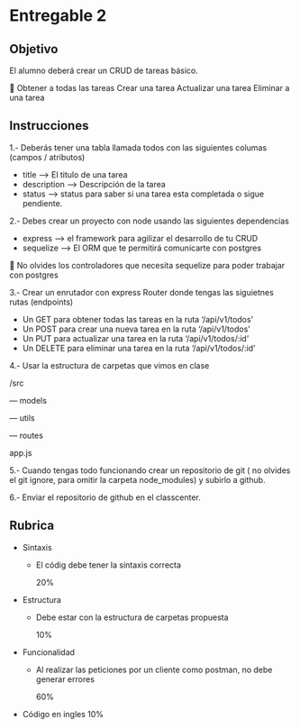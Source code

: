 # Entregable 2

## Objetivo

El alumno deberá crear un CRUD de tareas básico. 

<aside>
👀 Obtener a todas las tareas
Crear una tarea
Actualizar una tarea
Eliminar a una tarea

</aside>

## Instrucciones

1.- Deberás tener una tabla llamada todos con las siguientes columas (campos / atributos)

- title —> El titulo de una tarea
- description —> Descripción de la tarea
- status —> status para saber si una tarea esta completada o sigue pendiente.

2.- Debes crear un proyecto con node usando las siguientes dependencias 

- express —> el framework para agilizar el desarrollo de tu CRUD
- sequelize —> El ORM que te permitirá comunicarte con postgres

<aside>
👀 No olvides los controladores que necesita sequelize para poder trabajar con postgres

</aside>

3.- Crear un enrutador con express Router donde tengas las siguietnes rutas (endpoints) 

- Un GET para obtener todas las tareas en la ruta ‘/api/v1/todos’
- Un POST para crear una nueva tarea en la ruta ‘/api/v1/todos’
- Un PUT para actualizar una tarea en la ruta ‘/api/v1/todos/:id’
- Un DELETE para eliminar una tarea en la ruta ‘/api/v1/todos/:id’

4.- Usar la estructura de carpetas que vimos en clase 

/src

— models

— utils

— routes

app.js

5.- Cuando tengas todo funcionando crear un repositorio de git ( no olvides el git ignore, para omitir la carpeta node_modules) y subirlo a github. 

6.- Enviar el repositorio de github en el classcenter. 

## Rubrica

- Sintaxis
    - El códig debe tener la sintaxis correcta
        
        20%
        
- Estructura
    - Debe estar con la estructura de carpetas propuesta
        
        10%
        
- Funcionalidad
    - Al realizar las peticiones por un cliente como postman, no debe generar errores
        
        60%
        
- Código en ingles 10%
